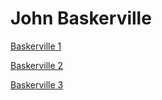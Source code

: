 # John Baskerville

[Baskerville 1](https://caitlinmagill.github.io/baskerville/baskerville1.html)

[Baskerville 2](https://caitlinmagill.github.io/baskerville/baskerville2.html)

[Baskerville 3](https://caitlinmagill.github.io/baskerville/baskerville3.html)
